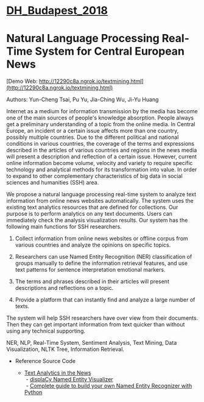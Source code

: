 # [DH_Budapest_2018](http://elte-dh.hu/conf/)

# Natural Language Processing Real-Time System for Central European News

[Demo Web: http://12290c8a.ngrok.io/textmining.html](http://12290c8a.ngrok.io/textmining.html)

Authors: Yun-Cheng Tsai, Pu Yu, Jia-Ching Wu, Ji-Yu Huang

Internet as a medium for information transmission by the media has become one of the main sources of people's knowledge absorption. People always get a preliminary understanding of a topic from the online media. In Central Europe, an incident or a certain issue affects more than one country, possibly multiple countries. Due to the different political and national conditions in various countries, the coverage of the terms and expressions described in the articles of various countries and regions in the news media will present a description and reflection of a certain issue. However, current online information become volume, velocity and variety to require specific technology and analytical methods for its transformation into value. In order to expand to other complementary characteristics of big data in social sciences and humanities (SSH) area.

We propose a natural language processing real-time system to analyze text information from online news websites automatically. The system uses the existing text analytics resources that are defined for collections. Our purpose is to perform analytics on any text documents. Users can immediately check the analysis visualization results. Our system has the following main functions for SSH researchers.

  1. Collect information from online news websites or offline corpus from various countries and analyze the opinions on specific topics.
  
  2. Researchers can use Named Entity Recognition (NER) classification of groups manually to define the information retrieval features, and use text patterns for sentence interpretation emotional markers.
  
  3. The terms and phrases described in their articles will present descriptions and reflections on a topic.
  
  4. Provide a platform that can instantly find and analyze a large number of texts.

The system will help SSH researchers have over view from their documents. Then they can get important information from text quicker than without using any technical supporting.

NER, NLP, Real-Time System, Sentiment Analysis, Text Mining, Data Visualization, NLTK Tree, Information Retrieval.

- Reference Source Code

  - [Text Analytics in the News](https://github.com/BBC-News-Labs/Text_Analytics)    
  - [displaCy Named Entity Visualizer](https://demos.explosion.ai/displacy-ent/)    
  - [Complete guide to build your own Named Entity Recognizer with Python](http://nlpforhackers.io/named-entity-extraction/)

